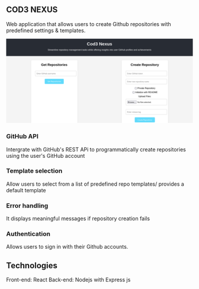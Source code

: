 ## COD3 NEXUS

Web application that allows users to create Github repositories with predefined settings & templates.


![Landing Page](codenexus.png)

### GitHub API
Intergrate with GitHub's REST APi to programmatically create repositories using the user's GitHub account

### Template selection
Allow users to select from a list of predefined repo templates/ provides a default template

### Error handling
It displays meaningful messages if repository creation fails

### Authentication
Allows users to sign in with their Github accounts.

## Technologies
Front-end: React
Back-end: Nodejs with Express js